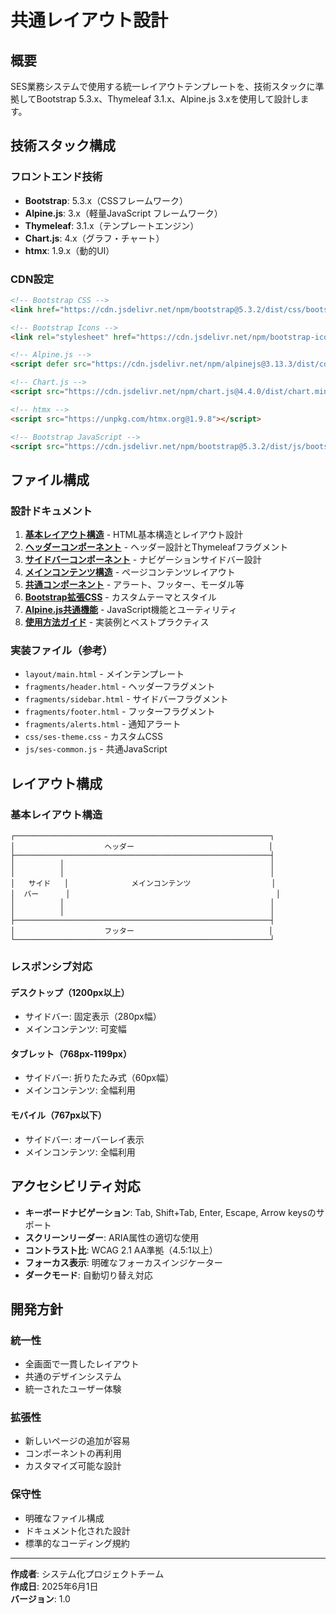 # 共通レイアウト設計

## 概要

SES業務システムで使用する統一レイアウトテンプレートを、技術スタックに準拠してBootstrap 5.3.x、Thymeleaf 3.1.x、Alpine.js 3.xを使用して設計します。

## 技術スタック構成

### フロントエンド技術
- **Bootstrap**: 5.3.x（CSSフレームワーク）
- **Alpine.js**: 3.x（軽量JavaScript フレームワーク）
- **Thymeleaf**: 3.1.x（テンプレートエンジン）
- **Chart.js**: 4.x（グラフ・チャート）
- **htmx**: 1.9.x（動的UI）

### CDN設定
```html
<!-- Bootstrap CSS -->
<link href="https://cdn.jsdelivr.net/npm/bootstrap@5.3.2/dist/css/bootstrap.min.css" rel="stylesheet">

<!-- Bootstrap Icons -->
<link rel="stylesheet" href="https://cdn.jsdelivr.net/npm/bootstrap-icons@1.11.2/font/bootstrap-icons.css">

<!-- Alpine.js -->
<script defer src="https://cdn.jsdelivr.net/npm/alpinejs@3.13.3/dist/cdn.min.js"></script>

<!-- Chart.js -->
<script src="https://cdn.jsdelivr.net/npm/chart.js@4.4.0/dist/chart.min.js"></script>

<!-- htmx -->
<script src="https://unpkg.com/htmx.org@1.9.8"></script>

<!-- Bootstrap JavaScript -->
<script src="https://cdn.jsdelivr.net/npm/bootstrap@5.3.2/dist/js/bootstrap.bundle.min.js"></script>
```

## ファイル構成

### 設計ドキュメント
1. **[基本レイアウト構造](./01_基本レイアウト構造.md)** - HTML基本構造とレイアウト設計
2. **[ヘッダーコンポーネント](./02_ヘッダーコンポーネント.md)** - ヘッダー設計とThymeleafフラグメント
3. **[サイドバーコンポーネント](./03_サイドバーコンポーネント.md)** - ナビゲーションサイドバー設計
4. **[メインコンテンツ構造](./04_メインコンテンツ構造.md)** - ページコンテンツレイアウト
5. **[共通コンポーネント](./05_共通コンポーネント.md)** - アラート、フッター、モーダル等
6. **[Bootstrap拡張CSS](./06_Bootstrap拡張CSS.md)** - カスタムテーマとスタイル
7. **[Alpine.js共通機能](./07_Alpine.js共通機能.md)** - JavaScript機能とユーティリティ
8. **[使用方法ガイド](./08_使用方法ガイド.md)** - 実装例とベストプラクティス

### 実装ファイル（参考）
- `layout/main.html` - メインテンプレート
- `fragments/header.html` - ヘッダーフラグメント
- `fragments/sidebar.html` - サイドバーフラグメント
- `fragments/footer.html` - フッターフラグメント
- `fragments/alerts.html` - 通知アラート
- `css/ses-theme.css` - カスタムCSS
- `js/ses-common.js` - 共通JavaScript

## レイアウト構成

### 基本レイアウト構造
```
┌─────────────────────────────────────────────────────────┐
│                    ヘッダー                              │
├─────────────────────────────────────────────────────────┤
│          │                                              │
│          │                                              │
│   サイド   │              メインコンテンツ                  │
│  バー      │                                              │
│          │                                              │
│          │                                              │
├─────────────────────────────────────────────────────────┤
│                    フッター                              │
└─────────────────────────────────────────────────────────┘
```

### レスポンシブ対応

#### デスクトップ（1200px以上）
- サイドバー: 固定表示（280px幅）
- メインコンテンツ: 可変幅

#### タブレット（768px-1199px）
- サイドバー: 折りたたみ式（60px幅）
- メインコンテンツ: 全幅利用

#### モバイル（767px以下）
- サイドバー: オーバーレイ表示
- メインコンテンツ: 全幅利用

## アクセシビリティ対応

- **キーボードナビゲーション**: Tab, Shift+Tab, Enter, Escape, Arrow keysのサポート
- **スクリーンリーダー**: ARIA属性の適切な使用
- **コントラスト比**: WCAG 2.1 AA準拠（4.5:1以上）
- **フォーカス表示**: 明確なフォーカスインジケーター
- **ダークモード**: 自動切り替え対応

## 開発方針

### 統一性
- 全画面で一貫したレイアウト
- 共通のデザインシステム
- 統一されたユーザー体験

### 拡張性
- 新しいページの追加が容易
- コンポーネントの再利用
- カスタマイズ可能な設計

### 保守性
- 明確なファイル構成
- ドキュメント化された設計
- 標準的なコーディング規約

---

**作成者**: システム化プロジェクトチーム  
**作成日**: 2025年6月1日  
**バージョン**: 1.0